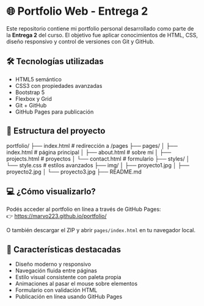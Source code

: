 # 🌐 Portfolio Web - Entrega 2

Este repositorio contiene mi portfolio personal desarrollado como parte de la **Entrega 2** del curso. El objetivo fue aplicar conocimientos de HTML, CSS, diseño responsivo y control de versiones con Git y GitHub.

## 🛠️ Tecnologías utilizadas

- HTML5 semántico
- CSS3 con propiedades avanzadas
- Bootstrap 5
- Flexbox y Grid
- Git + GitHub
- GitHub Pages para publicación

## 📁 Estructura del proyecto

portfolio/
├── index.html # redirección a /pages
├── pages/
│ ├── index.html # página principal
│ ├── about.html # sobre mí
│ ├── projects.html # proyectos
│ └── contact.html # formulario
├── styles/
│ └── style.css # estilos avanzados
├── img/
│ ├── proyecto1.jpg
│ ├── proyecto2.jpg
│ └── proyecto3.jpg
├── README.md

## 💻 ¿Cómo visualizarlo?

Podés acceder al portfolio en línea a través de GitHub Pages:  
👉 https://marvo223.github.io/portfolio/

O también descargar el ZIP y abrir `pages/index.html` en tu navegador local.

## 🎯 Características destacadas

- Diseño moderno y responsivo
- Navegación fluida entre páginas
- Estilo visual consistente con paleta propia
- Animaciones al pasar el mouse sobre elementos
- Formulario con validación HTML
- Publicación en línea usando GitHub Pages
